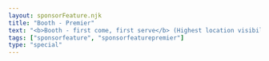 ```yaml
---
layout: sponsorFeature.njk
title: "Booth - Premier"
text: "<b>Booth - first come, first serve</b> (Highest location visibility)"
tags: ["sponsorfeature", "sponsorfeaturepremier"]
type: "special"
---
```

